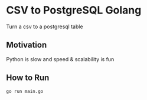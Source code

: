 # CSV to PostgreSQL Golang
Turn a csv to a postgresql table

## Motivation
Python is slow and speed & scalability is fun

## How to Run
```sh
go run main.go
